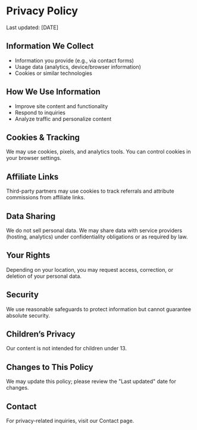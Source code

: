# Privacy Policy

Last updated: [DATE]

## Information We Collect
- Information you provide (e.g., via contact forms)
- Usage data (analytics, device/browser information)
- Cookies or similar technologies

## How We Use Information
- Improve site content and functionality
- Respond to inquiries
- Analyze traffic and personalize content

## Cookies & Tracking
We may use cookies, pixels, and analytics tools. You can control cookies in your browser settings.

## Affiliate Links
Third-party partners may use cookies to track referrals and attribute commissions from affiliate links.

## Data Sharing
We do not sell personal data. We may share data with service providers (hosting, analytics) under confidentiality obligations or as required by law.

## Your Rights
Depending on your location, you may request access, correction, or deletion of your personal data.

## Security
We use reasonable safeguards to protect information but cannot guarantee absolute security.

## Children’s Privacy
Our content is not intended for children under 13.

## Changes to This Policy
We may update this policy; please review the "Last updated" date for changes.

## Contact
For privacy-related inquiries, visit our Contact page.
